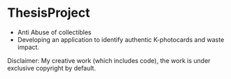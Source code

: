 # ThesisProject

- Anti Abuse of collectibles
- Developing an application to identify authentic K-photocards and waste impact.



Disclaimer: My creative work (which includes code), the work is under exclusive copyright by default. 


